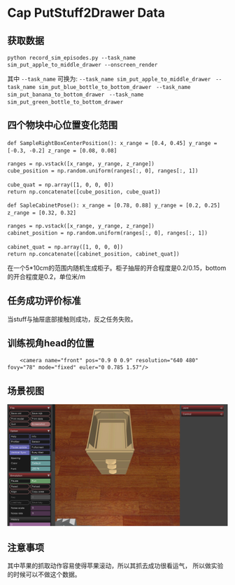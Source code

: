 # Cap PutStuff2Drawer Data

## 获取数据
    python record_sim_episodes.py --task_name sim_put_apple_to_middle_drawer --onscreen_render
其中 `--task_name` 可换为:
`--task_name sim_put_apple_to_middle_drawer
`
`--task_name sim_put_blue_bottle_to_bottom_drawer
`
`--task_name sim_put_banana_to_bottom_drawer
`
`--task_name sim_put_green_bottle_to_bottom_drawer
`
## 四个物块中心位置变化范围
`def SampleRightBoxCenterPosition():
    x_range = [0.4, 0.45]
    y_range = [-0.3, -0.2]
    z_range = [0.08, 0.08]`

    ranges = np.vstack([x_range, y_range, z_range])
    cube_position = np.random.uniform(ranges[:, 0], ranges[:, 1])

    cube_quat = np.array([1, 0, 0, 0])
    return np.concatenate([cube_position, cube_quat])

`def SapleCabinetPose():
    x_range = [0.78, 0.88]
    y_range = [0.2, 0.25]
    z_range = [0.32, 0.32]`

    ranges = np.vstack([x_range, y_range, z_range])
    cabinet_position = np.random.uniform(ranges[:, 0], ranges[:, 1])

    cabinet_quat = np.array([1, 0, 0, 0])
    return np.concatenate([cabinet_position, cabinet_quat])

在一个5*10cm的范围内随机生成柜子。柜子抽屉的开合程度是0.2/0.15，bottom的开合程度是0.2，单位米/m

## 任务成功评价标准
当stuff与抽屉底部接触则成功，反之任务失败。

## 训练视角head的位置
		<camera name="front" pos="0.9 0 0.9" resolution="640 480" fovy="78" mode="fixed" euler="0 0.785 1.57"/>

## 场景视图
![screenshot.png](screenshot.png)

## 注意事项
其中苹果的抓取动作容易使得苹果滚动，所以其抓去成功很看运气，
所以做实验的时候可以不做这个数据。
